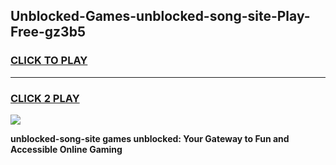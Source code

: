 
## Unblocked-Games-unblocked-song-site-Play-Free-gz3b5
<h3>
<a href="https://premium76.site?title=unblocked-song-site&ref=23A">CLICK TO PLAY</a></h3>
<hr>

<h3>
<a href="https://premium76.site?title=unblocked-song-site&ref=23A">CLICK 2 PLAY</a>
  
</h3>

<a href="https://premium76.site?title=unblocked-song-site&ref=23A"><img src="https://clearcache.store/games.png"></a>


**unblocked-song-site games unblocked: Your Gateway to Fun and Accessible Online Gaming**
